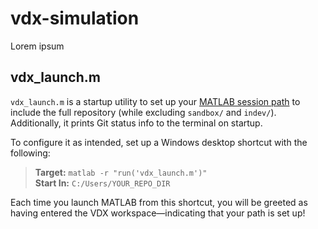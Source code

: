 # vdx-simulation
Lorem ipsum

## vdx_launch.m
`vdx_launch.m` is a startup utility to set up your [MATLAB session path](https://www.mathworks.com/help/matlab/matlab_env/files-and-folders-that-matlab-accesses.html) to include the full repository (while excluding `sandbox/` and `indev/`). Additionally, it prints Git status info to the terminal on startup.

To configure it as intended, set up a Windows desktop shortcut with the following:
> **Target:** `matlab -r "run('vdx_launch.m')"`  
> **Start In:** `C:/Users/YOUR_REPO_DIR`

Each time you launch MATLAB from this shortcut, you will be greeted as having entered the VDX workspace—indicating that your path is set up!
